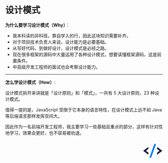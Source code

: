 # 设计模式

**为什么要学习设计模式（Why）**：

* 我本科读的非科班，靠自学入的行，因此这块知识需要补齐。
* 对于项目技术负责人来说，设计能力是必要基础。
* 从写好代码，到做好设计，设计模式是必经之路。
* 现在很多框架的源码中大量运用了各种设计模式，想要读懂框架源码，这是前置条件。
* 中高级开发工程师的面试也会考察设计能力。

<hr>

**怎么学设计模式（How）**:

设计模式拆开来讲就是「设计原则」和「模式」，一共有 5 大设计原则，23 种设计模式。

值得一提的是，JavaScript 受限于它本身的语言特性，在设计模式上远不如 Java 等后端语言那样发挥空间大。

因此作为一名前端开发工程师，我主要学习一些基础且重点的部分，这样有针对性地学习，效果会更好，也不容易被劝退。

<div style="text-align: right">
  <svg t="1607526012170" class="icon" viewBox="0 0 1024 1024" version="1.1" xmlns="http://www.w3.org/2000/svg" p-id="10484" width="64" height="64"><path d="M737.6 356.608a8.96 8.96 0 0 1 12.096-1.472l235.712 175.36a18.688 18.688 0 0 1 2.88 2.688v0.064a15.808 15.808 0 0 1-2.88 23.04l-235.712 175.36c0 2.56-1.28 4.928-3.328 6.464a8.96 8.96 0 0 1-12.096-1.472 7.936 7.936 0 0 1 1.536-11.456v-83.2c0-2.56 1.28-4.928 3.328-6.464l123.776-92.16-123.776-92.096a7.808 7.808 0 0 1-3.328-6.4V361.6c0-1.792 0.64-3.584 1.792-4.992z m-458.112-3.2c4.736-0.064 8.64 3.584 8.64 8.128v83.2c0 2.56-1.28 4.864-3.328 6.4L161.024 543.36l123.776 92.16c2.112 1.472 3.328 3.84 3.328 6.272v83.328c0 1.792-0.64 3.584-1.792 4.992a8.96 8.96 0 0 1-12.096 1.472L38.528 556.16a15.872 15.872 0 0 1 0-25.792l235.712-175.296a8.704 8.704 0 0 1 5.248-1.728z" fill="#101A33" p-id="10485"></path><path d="M672.576 192H599.936a8.704 8.704 0 0 0-8.192 5.44v0.064L342.72 885.184a8.128 8.128 0 0 0 5.312 10.368c0.96 0.32 1.92 0.448 2.88 0.448h72.96a8.704 8.704 0 0 0 8.192-5.44v-0.064l0.768-2.176 248.064-685.44a8.192 8.192 0 0 0-5.504-10.432A9.28 9.28 0 0 0 672.64 192z" fill="#107CEE" p-id="10486"></path></svg>
</div>
